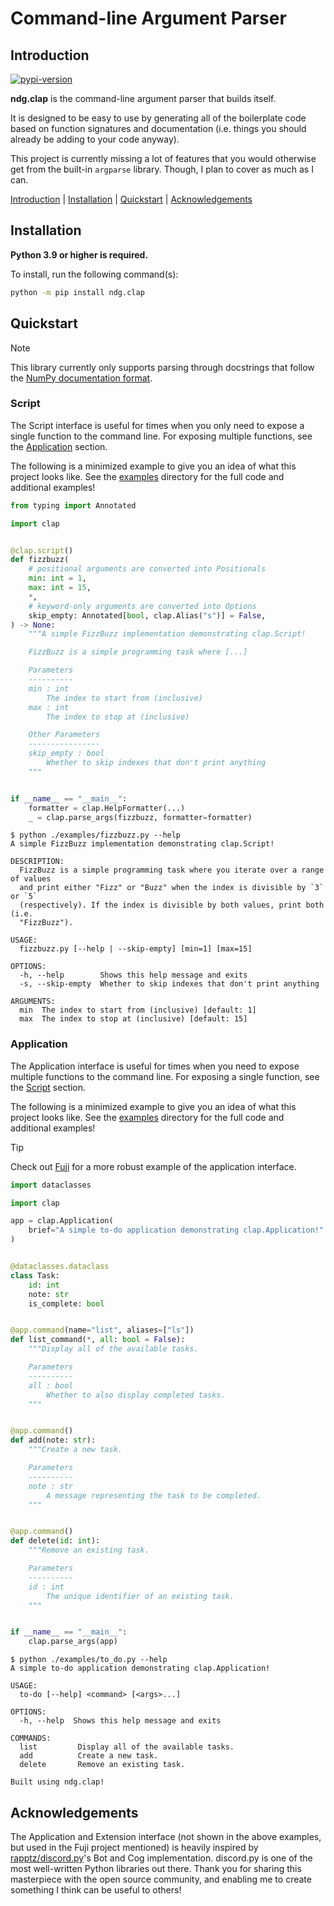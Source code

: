 # Command-line Argument Parser

<a name="introduction"></a>
## Introduction

[![pypi-version](https://badgen.net/pypi/v/ndg.clap)](https://pypi.org/project/ndg.clap)

**ndg.clap** is the command-line argument parser that builds itself.

It is designed to be easy to use by generating all of the boilerplate code
based on function signatures and documentation (i.e. things you should already
be adding to your code anyway).

This project is currently missing a lot of features that you would otherwise get
from the built-in `argparse` library. Though, I plan to cover as much as I can.

[Introduction](#introduction)
| [Installation](#installation)
| [Quickstart](#quickstart)
| [Acknowledgements](#acknowledgements)

<a name="installation"></a>
## Installation

**Python 3.9 or higher is required.**

To install, run the following command(s):

```bash
python -m pip install ndg.clap
```

<a name="quickstart"></a>
## Quickstart

> [!NOTE]
> This library currently only supports parsing through docstrings that
> follow the [NumPy documentation format](https://github.com/numpy/numpydoc).

<a name="script"></a>
### Script

The Script interface is useful for times when you only need to expose a single
function to the command line. For exposing multiple functions, see the
[Application](#application) section.

The following is a minimized example to give you an idea of what this project
looks like. See the [examples](./examples/) directory for the full code
and additional examples!

```python
from typing import Annotated

import clap


@clap.script()
def fizzbuzz(
    # positional arguments are converted into Positionals
    min: int = 1,
    max: int = 15,
    *,
    # keyword-only arguments are converted into Options
    skip_empty: Annotated[bool, clap.Alias("s")] = False,
) -> None:
    """A simple FizzBuzz implementation demonstrating clap.Script!

    FizzBuzz is a simple programming task where [...]

    Parameters
    ----------
    min : int
        The index to start from (inclusive)
    max : int
        The index to stop at (inclusive)

    Other Parameters
    ----------------
    skip_empty : bool
        Whether to skip indexes that don't print anything
    """


if __name__ == "__main__":
    formatter = clap.HelpFormatter(...)
    _ = clap.parse_args(fizzbuzz, formatter=formatter)
```

```console
$ python ./examples/fizzbuzz.py --help
A simple FizzBuzz implementation demonstrating clap.Script!

DESCRIPTION:
  FizzBuzz is a simple programming task where you iterate over a range of values
  and print either "Fizz" or "Buzz" when the index is divisible by `3` or `5`
  (respectively). If the index is divisible by both values, print both (i.e.
  "FizzBuzz").

USAGE:
  fizzbuzz.py [--help | --skip-empty] [min=1] [max=15]

OPTIONS:
  -h, --help        Shows this help message and exits
  -s, --skip-empty  Whether to skip indexes that don't print anything

ARGUMENTS:
  min  The index to start from (inclusive) [default: 1]
  max  The index to stop at (inclusive) [default: 15]
```

<a name="application"></a>
### Application

The Application interface is useful for times when you need to expose multiple
functions to the command line. For exposing a single function, see the
[Script](#script) section.

The following is a minimized example to give you an idea of what this project
looks like. See the [examples](./examples/) directory for the full code
and additional examples!

> [!TIP]
> Check out [Fuji](https://github.com/nicdgonzalez/fuji) for a more robust
> example of the application interface.

```python
import dataclasses

import clap

app = clap.Application(
    brief="A simple to-do application demonstrating clap.Application!"
)


@dataclasses.dataclass
class Task:
    id: int
    note: str
    is_complete: bool


@app.command(name="list", aliases=["ls"])
def list_command(*, all: bool = False):
    """Display all of the available tasks.

    Parameters
    ----------
    all : bool
        Whether to also display completed tasks.
    """


@app.command()
def add(note: str):
    """Create a new task.

    Parameters
    ----------
    note : str
        A message representing the task to be completed.
    """


@app.command()
def delete(id: int):
    """Remove an existing task.

    Parameters
    ----------
    id : int
        The unique identifier of an existing task.
    """


if __name__ == "__main__":
    clap.parse_args(app)
```

```console
$ python ./examples/to_do.py --help
A simple to-do application demonstrating clap.Application!

USAGE:
  to-do [--help] <command> [<args>...]

OPTIONS:
  -h, --help  Shows this help message and exits

COMMANDS:
  list         Display all of the available tasks.
  add          Create a new task.
  delete       Remove an existing task.

Built using ndg.clap!
```

<a name="acknowledgements"></a>
## Acknowledgements

The Application and Extension interface (not shown in the above
examples, but used in the Fuji project mentioned) is heavily
inspired by [rapptz/discord.py](https://github.com/rapptz/discord.py)'s
Bot and Cog implementation. discord.py is one of the most well-written
Python libraries out there. Thank you for sharing this masterpiece with
the open source community, and enabling me to create something I think
can be useful to others!
